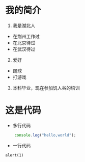# 我的简介

 1. 我是湖北人
  * 在荆州工作过
  * 在北京待过
  * 在武汉待过
 2. 爱好
  * 踢球
  * 打游戏

 3. 本科毕业，现在参加饥人谷的培训

# 这是代码

- 多行代码
```javascript
    console.log("hello,world");
```
- 一行代码

`alert(1)`

